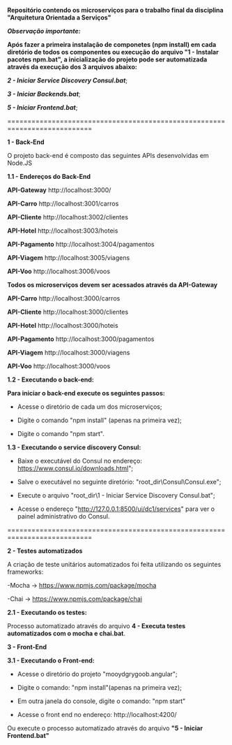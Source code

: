 **Repositório contendo os microserviços para o trabalho final da disciplina "Arquitetura Orientada a Serviços"**

***Observação importante:*** 

**Após fazer a primeira instalação de componetes (npm install) em cada diretório de todos os componentes ou execução do arquivo **"1 - Instalar pacotes npm.bat"**, a inicialização do projeto pode ser automatizada através da execução dos 3 arquivos abaixo:**

***2 - Iniciar Service Discovery Consul.bat***;

***3 - Iniciar Backends.bat***;

***5 - Iniciar Frontend.bat***;

===========================================================================

**1 - Back-End** 

O projeto back-end é composto das seguintes APIs desenvolvidas em Node.JS


**1.1 - Endereços do Back-End** 

**API-Gateway** http://localhost:3000/

**API-Carro** http://localhost:3001/carros

**API-Cliente** http://localhost:3002/clientes

**API-Hotel** http://localhost:3003/hoteis

**API-Pagamento** http://localhost:3004/pagamentos

**API-Viagem** http://localhost:3005/viagens

**API-Voo** http://localhost:3006/voos

**Todos os microserviços devem ser acessados através da API-Gateway**

**API-Carro** http://localhost:3000/carros

**API-Cliente** http://localhost:3000/clientes

**API-Hotel** http://localhost:3000/hoteis

**API-Pagamento** http://localhost:3000/pagamentos

**API-Viagem** http://localhost:3000/viagens

**API-Voo** http://localhost:3000/voos


**1.2 - Executando o back-end:**

**Para iniciar o back-end execute os seguintes passos:**

 - Acesse o diretório de cada um dos microserviços;
 
 - Digite o comando "npm install" (apenas na primeira vez);
 
 - Digite o comando "npm start".

**1.3 - Executando o service discovery Consul:**

 - Baixe o executável do Consul no endereço: https://www.consul.io/downloads.html";

 - Salve o executável no seguinte diretório: "root_dir\Consul\Consul.exe";

 - Execute o arquivo "root_dir\1 - Iniciar Service Discovery Consul.bat";

 - Acesse o endereço "http://127.0.0.1:8500/ui/dc1/services" para ver o painel administrativo do Consul.

===========================================================================

**2 - Testes automatizados** 

A criação de teste unitários automatizados foi feita utilizando os seguintes frameworks:

 -Mocha -> https://www.npmjs.com/package/mocha

-Chai -> https://www.npmjs.com/package/chai

**2.1 - Executando os testes:**

Processo automatizado através do arquivo **4 - Executa testes automatizados com o mocha e chai.bat**.


**3 - Front-End** 


**3.1 - Executando o Front-end:**

 - Acesse o diretório do projeto "mooydgrygoob.angular";

 - Digite o comando: "npm install"(apenas na primeira vez);

 - Em outra janela do console, digite o comando: "npm start"

 - Acesse o front end no endereço: http://localhost:4200/
 
 Ou execute o processo automatizado através do arquivo **"5 - Iniciar Frontend.bat"**
 
